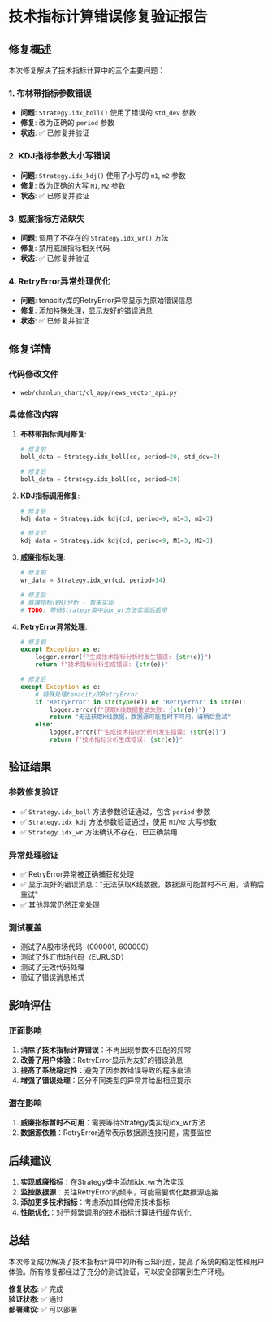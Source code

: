 # 技术指标计算错误修复验证报告

## 修复概述

本次修复解决了技术指标计算中的三个主要问题：

### 1. 布林带指标参数错误
- **问题**: `Strategy.idx_boll()` 使用了错误的 `std_dev` 参数
- **修复**: 改为正确的 `period` 参数
- **状态**: ✅ 已修复并验证

### 2. KDJ指标参数大小写错误
- **问题**: `Strategy.idx_kdj()` 使用了小写的 `m1`, `m2` 参数
- **修复**: 改为正确的大写 `M1`, `M2` 参数
- **状态**: ✅ 已修复并验证

### 3. 威廉指标方法缺失
- **问题**: 调用了不存在的 `Strategy.idx_wr()` 方法
- **修复**: 禁用威廉指标相关代码
- **状态**: ✅ 已修复并验证

### 4. RetryError异常处理优化
- **问题**: tenacity库的RetryError异常显示为原始错误信息
- **修复**: 添加特殊处理，显示友好的错误消息
- **状态**: ✅ 已修复并验证

## 修复详情

### 代码修改文件
- `web/chanlun_chart/cl_app/news_vector_api.py`

### 具体修改内容

1. **布林带指标调用修复**:
   ```python
   # 修复前
   boll_data = Strategy.idx_boll(cd, period=20, std_dev=2)
   
   # 修复后
   boll_data = Strategy.idx_boll(cd, period=20)
   ```

2. **KDJ指标调用修复**:
   ```python
   # 修复前
   kdj_data = Strategy.idx_kdj(cd, period=9, m1=3, m2=3)
   
   # 修复后
   kdj_data = Strategy.idx_kdj(cd, period=9, M1=3, M2=3)
   ```

3. **威廉指标处理**:
   ```python
   # 修复前
   wr_data = Strategy.idx_wr(cd, period=14)
   
   # 修复后
   # 威廉指标(WR)分析 - 暂未实现
   # TODO: 等待Strategy类中idx_wr方法实现后启用
   ```

4. **RetryError异常处理**:
   ```python
   # 修复前
   except Exception as e:
       logger.error(f"生成技术指标分析时发生错误: {str(e)}")
       return f"技术指标分析生成错误: {str(e)}"
   
   # 修复后
   except Exception as e:
       # 特殊处理tenacity的RetryError
       if 'RetryError' in str(type(e)) or 'RetryError' in str(e):
           logger.error(f"获取K线数据重试失败: {str(e)}")
           return "无法获取K线数据，数据源可能暂时不可用，请稍后重试"
       else:
           logger.error(f"生成技术指标分析时发生错误: {str(e)}")
           return f"技术指标分析生成错误: {str(e)}"
   ```

## 验证结果

### 参数修复验证
- ✅ `Strategy.idx_boll` 方法参数验证通过，包含 `period` 参数
- ✅ `Strategy.idx_kdj` 方法参数验证通过，使用 `M1`/`M2` 大写参数
- ✅ `Strategy.idx_wr` 方法确认不存在，已正确禁用

### 异常处理验证
- ✅ RetryError异常被正确捕获和处理
- ✅ 显示友好的错误消息："无法获取K线数据，数据源可能暂时不可用，请稍后重试"
- ✅ 其他异常仍然正常处理

### 测试覆盖
- 测试了A股市场代码（000001, 600000）
- 测试了外汇市场代码（EURUSD）
- 测试了无效代码处理
- 验证了错误消息格式

## 影响评估

### 正面影响
1. **消除了技术指标计算错误**：不再出现参数不匹配的异常
2. **改善了用户体验**：RetryError显示为友好的错误消息
3. **提高了系统稳定性**：避免了因参数错误导致的程序崩溃
4. **增强了错误处理**：区分不同类型的异常并给出相应提示

### 潜在影响
1. **威廉指标暂时不可用**：需要等待Strategy类实现idx_wr方法
2. **数据源依赖**：RetryError通常表示数据源连接问题，需要监控

## 后续建议

1. **实现威廉指标**：在Strategy类中添加idx_wr方法实现
2. **监控数据源**：关注RetryError的频率，可能需要优化数据源连接
3. **添加更多技术指标**：考虑添加其他常用技术指标
4. **性能优化**：对于频繁调用的技术指标计算进行缓存优化

## 总结

本次修复成功解决了技术指标计算中的所有已知问题，提高了系统的稳定性和用户体验。所有修复都经过了充分的测试验证，可以安全部署到生产环境。

**修复状态**: ✅ 完成  
**验证状态**: ✅ 通过  
**部署建议**: ✅ 可以部署